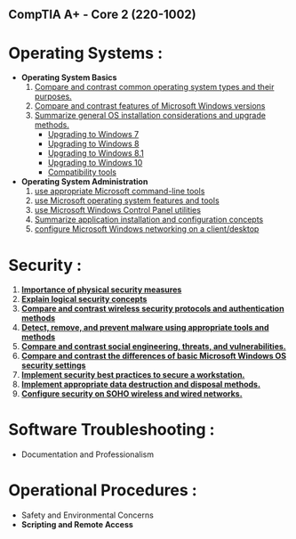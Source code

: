## **CompTIA A+ - Core 2 (220-1002)**
# Operating Systems :
- **Operating System Basics**
    1. [Compare and contrast common operating system types and their purposes.](1.1_OS.md)
    2. [Compare and contrast features of Microsoft Windows versions](1.2_OS.md)
    3. [Summarize general OS installation considerations and upgrade methods.](1.3_OS.md)
        - [Upgrading to Windows 7](1.3_OS_windows7.md)
        - [Upgrading to Windows 8](1.3_OS_windows8.md) 
        - [Upgrading to Windows 8.1](1.3_OS_windows8.1.md) 
        - [Upgrading to Windows 10](1.3_OS_windows10.md) 
        - [Compatibility tools ](1.3_OS_compatibility.md)       
- **Operating System Administration** 
    1. [use appropriate Microsoft command-line tools](1.4_OS_win_cmd_tools.md)
    2. [use Microsoft operating system features and tools](1.5_OS_win_tools.md)
    3. [use Microsoft Windows Control Panel utilities](1.6_OS_win_ControlPanel.md)
    4. [Summarize application installation and configuration concepts](1.7_OS_win_sumarize.md)
    5. [configure Microsoft Windows networking on a client/desktop](1.8_OS_win_windows_network.md)

# Security :
1. [**Importance of physical security measures**](2.1_Security_Physical.md)
2. [**Explain logical security concepts**](2.2_Security_logical_security.md)
3. [**Compare and contrast wireless security protocols and authentication methods**](2.3_Security_wireless.md)
4. [**Detect, remove, and prevent malware using appropriate tools and methods**](2.4_Security_malware.md)
5. [**Compare and contrast social engineering, threats, and vulnerabilities.**](2.5_Security_vulnerabilities.md)
6. [**Compare and contrast the differences of basic Microsoft Windows OS security settings**](2.6_Security_Win_Os_Settings.md)
7. [**Implement security best practices to secure a workstation.**](2.7_Security__Best_Practices_OS.md)
8. [**Implement appropriate data destruction and disposal methods.**](2.8_Security_Disposal.md)
9. [**Configure security on SOHO wireless and wired networks.**](2.9_Security_SOHO.md)

# Software Troubleshooting :
- Documentation and Professionalism

# Operational Procedures :
- Safety and Environmental Concerns 
- **Scripting and Remote Access**

